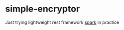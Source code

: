# simple-encryptor

Just trying lightweight rest framework [spark](http://sparkjava.com) in practice 